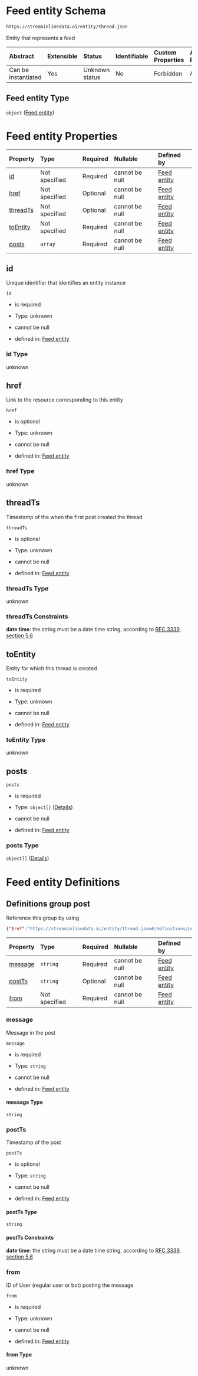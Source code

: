 # Feed entity Schema

```txt
https://streaminlinedata.ai/entity/thread.json
```

Entity that represents a feed

| Abstract            | Extensible | Status         | Identifiable | Custom Properties | Additional Properties | Access Restrictions | Defined In                                               |
| :------------------ | :--------- | :------------- | :----------- | :---------------- | :-------------------- | :------------------ | :------------------------------------------------------- |
| Can be instantiated | Yes        | Unknown status | No           | Forbidden         | Allowed               | none                | [thread.json](../out/thread.json "open original schema") |

## Feed entity Type

`object` ([Feed entity](thread.md))

# Feed entity Properties

| Property              | Type          | Required | Nullable       | Defined by                                                                                                         |
| :-------------------- | :------------ | :------- | :------------- | :----------------------------------------------------------------------------------------------------------------- |
| [id](#id)             | Not specified | Required | cannot be null | [Feed entity](thread-properties-id.md "https://streaminlinedata.ai/entity/thread.json#/properties/id")             |
| [href](#href)         | Not specified | Optional | cannot be null | [Feed entity](thread-properties-href.md "https://streaminlinedata.ai/entity/thread.json#/properties/href")         |
| [threadTs](#threadts) | Not specified | Optional | cannot be null | [Feed entity](thread-properties-threadts.md "https://streaminlinedata.ai/entity/thread.json#/properties/threadTs") |
| [toEntity](#toentity) | Not specified | Required | cannot be null | [Feed entity](thread-properties-toentity.md "https://streaminlinedata.ai/entity/thread.json#/properties/toEntity") |
| [posts](#posts)       | `array`       | Required | cannot be null | [Feed entity](thread-properties-posts.md "https://streaminlinedata.ai/entity/thread.json#/properties/posts")       |

## id

Unique identifier that identifies an entity instance

`id`

*   is required

*   Type: unknown

*   cannot be null

*   defined in: [Feed entity](thread-properties-id.md "https://streaminlinedata.ai/entity/thread.json#/properties/id")

### id Type

unknown

## href

Link to the resource corresponding to this entity

`href`

*   is optional

*   Type: unknown

*   cannot be null

*   defined in: [Feed entity](thread-properties-href.md "https://streaminlinedata.ai/entity/thread.json#/properties/href")

### href Type

unknown

## threadTs

Timestamp of the when the first post created the thread

`threadTs`

*   is optional

*   Type: unknown

*   cannot be null

*   defined in: [Feed entity](thread-properties-threadts.md "https://streaminlinedata.ai/entity/thread.json#/properties/threadTs")

### threadTs Type

unknown

### threadTs Constraints

**date time**: the string must be a date time string, according to [RFC 3339, section 5.6](https://tools.ietf.org/html/rfc3339 "check the specification")

## toEntity

Entity for which this thread is created

`toEntity`

*   is required

*   Type: unknown

*   cannot be null

*   defined in: [Feed entity](thread-properties-toentity.md "https://streaminlinedata.ai/entity/thread.json#/properties/toEntity")

### toEntity Type

unknown

## posts



`posts`

*   is required

*   Type: `object[]` ([Details](thread-definitions-post.md))

*   cannot be null

*   defined in: [Feed entity](thread-properties-posts.md "https://streaminlinedata.ai/entity/thread.json#/properties/posts")

### posts Type

`object[]` ([Details](thread-definitions-post.md))

# Feed entity Definitions

## Definitions group post

Reference this group by using

```json
{"$ref":"https://streaminlinedata.ai/entity/thread.json#/definitions/post"}
```

| Property            | Type          | Required | Nullable       | Defined by                                                                                                                                         |
| :------------------ | :------------ | :------- | :------------- | :------------------------------------------------------------------------------------------------------------------------------------------------- |
| [message](#message) | `string`      | Required | cannot be null | [Feed entity](thread-definitions-post-properties-message.md "https://streaminlinedata.ai/entity/thread.json#/definitions/post/properties/message") |
| [postTs](#postts)   | `string`      | Optional | cannot be null | [Feed entity](thread-definitions-post-properties-postts.md "https://streaminlinedata.ai/entity/thread.json#/definitions/post/properties/postTs")   |
| [from](#from)       | Not specified | Required | cannot be null | [Feed entity](thread-definitions-post-properties-from.md "https://streaminlinedata.ai/entity/thread.json#/definitions/post/properties/from")       |

### message

Message in the post

`message`

*   is required

*   Type: `string`

*   cannot be null

*   defined in: [Feed entity](thread-definitions-post-properties-message.md "https://streaminlinedata.ai/entity/thread.json#/definitions/post/properties/message")

#### message Type

`string`

### postTs

Timestamp of the post

`postTs`

*   is optional

*   Type: `string`

*   cannot be null

*   defined in: [Feed entity](thread-definitions-post-properties-postts.md "https://streaminlinedata.ai/entity/thread.json#/definitions/post/properties/postTs")

#### postTs Type

`string`

#### postTs Constraints

**date time**: the string must be a date time string, according to [RFC 3339, section 5.6](https://tools.ietf.org/html/rfc3339 "check the specification")

### from

ID of User (regular user or bot) posting the message

`from`

*   is required

*   Type: unknown

*   cannot be null

*   defined in: [Feed entity](thread-definitions-post-properties-from.md "https://streaminlinedata.ai/entity/thread.json#/definitions/post/properties/from")

#### from Type

unknown
